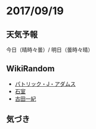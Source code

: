 # 2017/09/19

## 天気予報

今日（晴時々曇）/ 明日（曇時々晴）

## WikiRandom

* [パトリック・J・アダムス](https://ja.wikipedia.org/wiki/%E3%83%91%E3%83%88%E3%83%AA%E3%83%83%E3%82%AF%E3%83%BBJ%E3%83%BB%E3%82%A2%E3%83%80%E3%83%A0%E3%82%B9)
* [石室](https://ja.wikipedia.org/wiki/%E7%9F%B3%E5%AE%A4)
* [古田一紀](https://ja.wikipedia.org/wiki/%E5%8F%A4%E7%94%B0%E4%B8%80%E7%B4%80)

## 気づき

